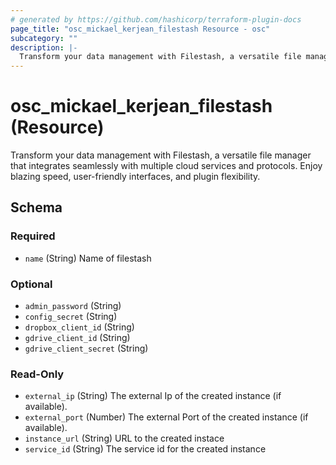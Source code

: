 ```yaml
---
# generated by https://github.com/hashicorp/terraform-plugin-docs
page_title: "osc_mickael_kerjean_filestash Resource - osc"
subcategory: ""
description: |-
  Transform your data management with Filestash, a versatile file manager that integrates seamlessly with multiple cloud services and protocols. Enjoy blazing speed, user-friendly interfaces, and plugin flexibility.
---
```


# osc_mickael_kerjean_filestash (Resource)

Transform your data management with Filestash, a versatile file manager that integrates seamlessly with multiple cloud services and protocols. Enjoy blazing speed, user-friendly interfaces, and plugin flexibility.



<!-- schema generated by tfplugindocs -->
## Schema

### Required

- `name` (String) Name of filestash

### Optional

- `admin_password` (String)
- `config_secret` (String)
- `dropbox_client_id` (String)
- `gdrive_client_id` (String)
- `gdrive_client_secret` (String)

### Read-Only

- `external_ip` (String) The external Ip of the created instance (if available).
- `external_port` (Number) The external Port of the created instance (if available).
- `instance_url` (String) URL to the created instace
- `service_id` (String) The service id for the created instance
